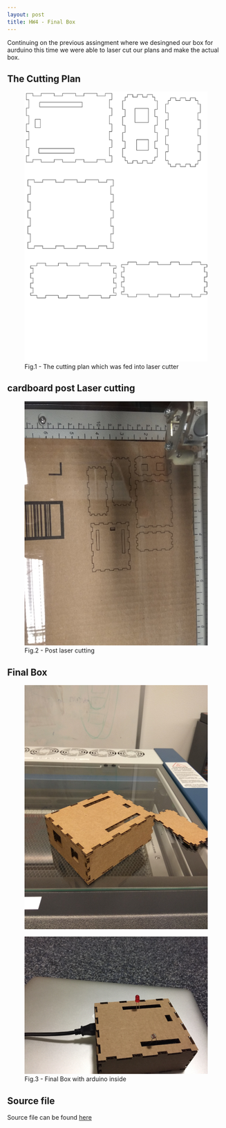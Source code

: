 ```yaml
---
layout: post
title: HW4 - Final Box
---
```



Continuing on the previous assingment where we desingned our box for aurduino this time we were able to laser cut our plans and make the actual box.

 <h2> The Cutting Plan </h2>

<figure>
	<img src="/public/images/final_plan.svg">
	<figcaption>Fig.1 - The cutting plan which was fed into laser cutter</figcaption>
</figure> 

 <h2>  cardboard post Laser cutting </h2>
<figure>
	<img src="/public/images/post_laser_cut.jpg">
	<figcaption>Fig.2 - Post laser cutting</figcaption>
</figure> 


 <h2> Final Box </h2>

<figure>
	<img src="/public/images/box1.jpg">
</figure> 



<figure>
	<img src="/public/images/box2.jpg">
	<figcaption>Fig.3 - Final Box with arduino inside</figcaption>
</figure>


<h2> Source file </h2> 
Source file can be found <a href="https://github.com/gbangera/CSE-592/tree/master/Assignment%203%20-%20Part%201:%202D%20Design">here </a>
